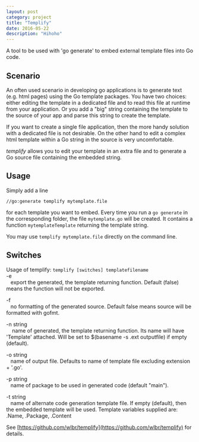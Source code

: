 ```yaml
---
layout: post
category: project
title: "Templify"
date: 2016-05-22
description: "Hihoho"
---
```


A tool to be used with 'go generate' to embed external template files into Go code.

## Scenario
An often used scenario in developing go applications is to generate text (e.g. html pages) 
using the Go template packages. You have two choices: either editing the template in a
dedicated file and to read this file at runtime from your application. Or you add a 
"big" string containing the template to the source of your app and parse this string to 
create the template.

If you want to create a single file application, then the more handy solution with a 
dedicated file is not desirable. On the other hand to edit a complex html template within 
a Go string in the source is very uncomfortable. 

_templify_ allows you to edit your template in an extra file and to generate a Go source
file containing the embedded string.

## Usage
Simply add a line 

   `//go:generate templify mytemplate.file`

for each template you want to embed. Every time you run a `go generate` in the 
corresponding folder, the file `mytemplate.go` will be created. It contains a 
function `mytemplateTemplate` returning the template string.

You may use `templify mytemplate.file` directly on the command line.

## Switches
Usage of templify: `templify [switches] templatefilename`<br>
   -e	<br>
      &nbsp;&nbsp;&nbsp;export the generated, the template returning function. Default (false) means the function will not be exported.
  
   -f <br>
    	&nbsp;&nbsp;&nbsp;no formatting of the generated source. Default false means source will be formatted with gofmt.
  
   -n string<br>
      &nbsp;&nbsp;&nbsp;
    	name of generated, the template returning function. Its name will have 'Template' attached. Will be set to $(basename -s .ext outputfile) if empty (default).
      
   -o string<br>
    	&nbsp;&nbsp;&nbsp;name of output file. Defaults to name of template file excluding extension + '.go'.
  
   -p string<br>
    	&nbsp;&nbsp;&nbsp;name of package to be used in generated code (default "main").
    	
   -t string<br>
    	&nbsp;&nbsp;&nbsp;name of alternate code generation template file. If empty (default), then the embedded template will be used. Template variables supplied are: .Name, .Package, .Content
    	



See [https://github.com/wlbr/templify](https://github.com/wlbr/templify) for details.
